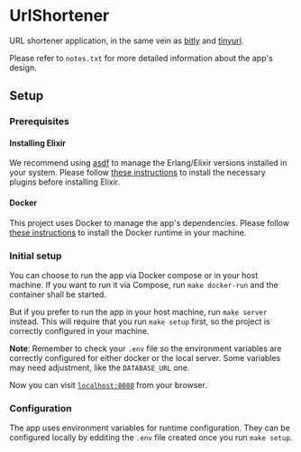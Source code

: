 # UrlShortener

URL shortener application, in the same vein as [bitly](https://bitly.com) and [tinyurl](https://tinyurl.com/app).

Please refer to `notes.txt` for more detailed information about the app's design.

## Setup

### Prerequisites

#### Installing Elixir

We recommend using [asdf](https://asdf-vm.com/guide/getting-started.html) to manage the Erlang/Elixir versions installed in
your system. Please follow [these instructions](https://www.pluralsight.com/guides/installing-elixir-erlang-with-asdf) to install
the necessary plugins before installing Elixir.

#### Docker

This project uses Docker to manage the app's dependencies. Please follow [these instructions](https://docs.docker.com/engine/install/) to
install the Docker runtime in your machine.

### Initial setup

You can choose to run the app via Docker compose or in your host machine. If you want to run it via Compose, run `make docker-run`
and the container shall be started.

But if you prefer to run the app in your host machine, run `make server` instead. This will require that you run `make setup` first,
so the project is correctly configured in your machine.

**Note**: Remember to check your `.env` file so the environment variables are correctly configured for either docker or the local server.
Some variables may need adjustment, like the `DATABASE_URL` one.

Now you can visit [`localhost:8080`](http://localhost:8080) from your browser.

### Configuration

The app uses environment variables for runtime configuration. They can be configured locally by edditing the `.env` file created once
you run `make setup`.
